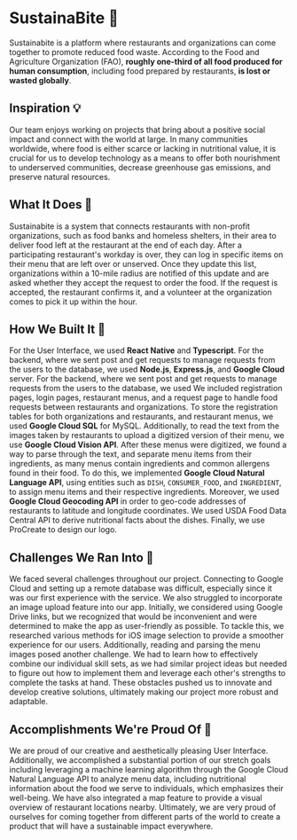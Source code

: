 # SustainaBite 🌽
Sustainabite is a platform where restaurants and organizations can come together to promote reduced food waste. According to the Food and Agriculture Organization (FAO), **roughly one-third of all food produced for human consumption**, including food prepared by restaurants, **is lost or wasted globally**.
## Inspiration 💡
Our team enjoys working on projects that bring about a positive social impact and connect with the world at large. In many communities worldwide, where food is either scarce or lacking in nutritional value, it is crucial for us to develop technology as a means to offer both nourishment to underserved communities, decrease greenhouse gas emissions, and preserve natural resources.
## What It Does 🤔
Sustainabite is a system that connects restaurants with non-profit organizations, such as food banks and homeless shelters, in their area to deliver food left at the restaurant at the end of each day. After a participating restaurant's workday is over, they can log in specific items on their menu that are left over or unserved. Once they update this list, organizations within a 10-mile radius are notified of this update and are asked whether they accept the request to order the food. If the request is accepted, the restaurant confirms it, and a volunteer at the organization comes to pick it up within the hour.
## How We Built It 🔨
For the User Interface, we used **React Native** and **Typescript**. For the backend, where we sent post and get requests to manage requests from the users to the database, we used **Node.js**, **Express.js**, and **Google Cloud** server. For the backend, where we sent post and get requests to manage requests from the users to the database, we used We included registration pages, login pages, restaurant menus, and a request page to handle food requests between restaurants and organizations. To store the registration tables for both organizations and restaurants, and restaurant menus, we used **Google Cloud SQL** for MySQL. Additionally, to read the text from the images taken by restaurants to upload a digitized version of their menu, we use **Google Cloud Vision API**. After these menus were digitized, we found a way to parse through the text, and separate menu items from their ingredients, as many menus contain ingredients and common allergens found in their food. To do this, we implemented **Google Cloud Natural Language API**,  using entities such as `DISH`, `CONSUMER_FOOD`, and `INGREDIENT`, to assign menu items and their respective ingredients. Moreover, we used **Google Cloud Geocoding API** in order to geo-code addresses of restaurants to latitude and longitude coordinates. We used USDA Food Data Central API to derive nutritional facts about the dishes. Finally, we use ProCreate to design our logo.
## Challenges We Ran Into 🧩
We faced several challenges throughout our project. Connecting to Google Cloud and setting up a remote database was difficult, especially since it was our first experience with the service. We also struggled to incorporate an image upload feature into our app. Initially, we considered using Google Drive links, but we recognized that would be inconvenient and were determined to make the app as user-friendly as possible. To tackle this, we researched various methods for iOS image selection to provide a smoother experience for our users. Additionally, reading and parsing the menu images posed another challenge. We had to learn how to effectively combine our individual skill sets, as we had similar project ideas but needed to figure out how to implement them and leverage each other's strengths to complete the tasks at hand. These obstacles pushed us to innovate and develop creative solutions, ultimately making our project more robust and adaptable.
## Accomplishments We're Proud Of 👏
We are proud of our creative and aesthetically pleasing User Interface. Additionally, we accomplished a substantial portion of our stretch goals including leveraging a machine learning algorithm through the Google Cloud Natural Language API to analyze menu data, including nutritional information about the food we serve to individuals, which emphasizes their well-being. We have also integrated a map feature to provide a visual overview of restaurant locations nearby. Ultimately, we are very proud of ourselves for coming together from different parts of the world to create a product that will have a sustainable impact everywhere.